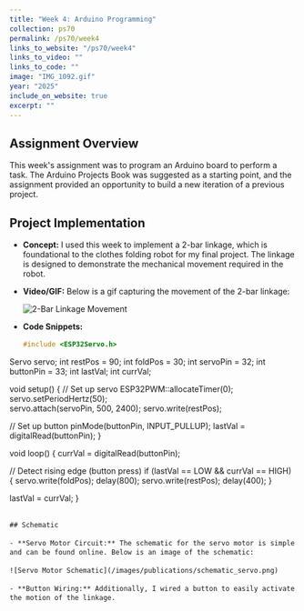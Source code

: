 ```yaml
---
title: "Week 4: Arduino Programming"
collection: ps70
permalink: /ps70/week4
links_to_website: "/ps70/week4"
links_to_video: ""
links_to_code: ""
image: "IMG_1092.gif"
year: "2025"
include_on_website: true
excerpt: ""
---
```


## Assignment Overview

This week's assignment was to program an Arduino board to perform a task. The Arduino Projects Book was suggested as a starting point, and the assignment provided an opportunity to build a new iteration of a previous project.

## Project Implementation

- **Concept:** I used this week to implement a 2-bar linkage, which is foundational to the clothes folding robot for my final project. The linkage is designed to demonstrate the mechanical movement required in the robot.

- **Video/GIF:** Below is a gif capturing the movement of the 2-bar linkage:

  ![2-Bar Linkage Movement](/images/publications/IMG_1092.gif)

- **Code Snippets:**

  ```cpp
  #include <ESP32Servo.h>

Servo servo;
int restPos = 90;
int foldPos = 30;
int servoPin = 32;
int buttonPin = 33;
int lastVal;
int currVal;

void setup() {
  // Set up servo
  ESP32PWM::allocateTimer(0);
  servo.setPeriodHertz(50);    
  servo.attach(servoPin, 500, 2400); 
  servo.write(restPos);

  // Set up button
  pinMode(buttonPin, INPUT_PULLUP);
  lastVal = digitalRead(buttonPin);
}

void loop() {
  currVal = digitalRead(buttonPin);
  
  // Detect rising edge (button press)
  if (lastVal == LOW && currVal == HIGH) {
    servo.write(foldPos);
    delay(800);
    servo.write(restPos);
    delay(400);
  }

  lastVal = currVal;
}
  ```

## Schematic

- **Servo Motor Circuit:** The schematic for the servo motor is simple and can be found online. Below is an image of the schematic:

  ![Servo Motor Schematic](/images/publications/schematic_servo.png)

- **Button Wiring:** Additionally, I wired a button to easily activate the motion of the linkage.

